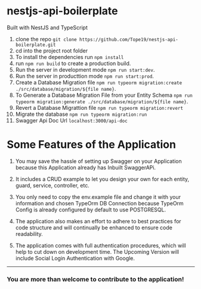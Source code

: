 # nestjs-api-boilerplate

Built with NestJS and TypeScript

1. clone the repo `git clone https://github.com/Tope19/nestjs-api-boilerplate.git`
2. cd into the project root folder
3. To install the dependencies run `npm install`
4. run `npm run build` to create a production build.
5. Run the server in development mode `npm run start:dev`.
6. Run the server in producttion mode `npm run start:prod`.
7. Create a Database Migration file `npm run typeorm migration:create ./src/database/migration/${file name}`.
8. To Generate a Database Migration File from your Entity Schema `npm run typeorm migration:generate ./src/database/migration/${file name}`.
9. Revert a Database Migrattion file `npm run typeorm migration:revert`
10. Migrate the database `npm run typeorm migration:run`
11. Swagger Api Doc Url `localhost:3000/api-doc`

# Some Features of the Application

1. You may save the hassle of setting up Swagger on your Application because this Application already has Inbuilt SwaggerAPi.

2. It includes a CRUD example to let you design your own for each entity, guard, service, controller, etc.

3. You only need to copy the env.example file and change it with your  information and chosen TypeOrm DB Connection because TypeOrm Config is already configured by default to use POSTGRESQL.

4. The application also makes an effort to adhere to best practices for code structure and will continually be enhanced to ensure code readability.

5. The application comes with full authentication procedures, which will help to cut down on development time. The Upcoming Version will include Social Login Authentication with Google.

***
### You are more than welcome to contribute to the application!

